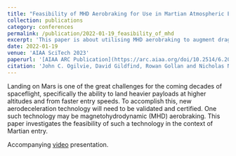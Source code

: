 ```yaml
---
title: "Feasibility of MHD Aerobraking for Use in Martian Atmospheric Entry"
collection: publications
category: conferences
permalink: /publication/2022-01-19_feasibility_of_mhd
excerpt: 'This paper is about utilising MHD aerobraking to augment drag when landing on Mars.'
date: 2022-01-19
venue: 'AIAA SciTech 2023'
paperurl: '[AIAA ARC Publication](https://arc.aiaa.org/doi/10.2514/6.2023-2560)'
citation: 'John C. Ogilvie, David Gildfind, Rowan Gollan and Nicholas N. Gibbons. "Feasibility of MHD Aerobraking for Use in Martian Atmospheric Entry," AIAA 2023-2560. AIAA SCITECH 2023 Forum. January 2023. https://arc.aiaa.org/doi/10.2514/6.2023-2560'
---
```


Landing on Mars is one of the great challenges for the coming decades of spaceflight, specifically the ability to land heavier payloads at higher altitudes and from faster entry speeds. To accomplish this, new aerodeceleration technology will need to be validated and certified. One such technology may be magnetohydrodynamic (MHD) aerobraking. This paper investigates the feasibility of such a technology in the context of Martian entry.

Accompanying [video](https://doi.org/10.2514/6.2023-2560.vid) presentation. 
